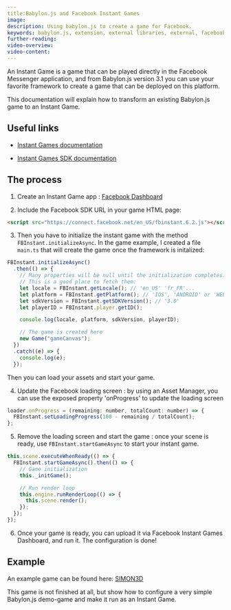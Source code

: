 ```yaml
---
title:Babylon.js and Facebook Instant Games
image:
description: Using babylon.js to create a game for Facebook.
keywords: babylon.js, extension, external libraries, external, facebook
further-reading:
video-overview:
video-content:
---
```


An Instant Game is a game that can be played directly in the Facebook Messenger application, and from Babylon.js version 3.1 you can use your favorite framework to create a game that can be deployed on this platform.

This documentation will explain how to transform an existing Babylon.js game to an Instant Game.

## Useful links

- [Instant Games documentation](https://developers.facebook.com/docs/games/instant-games)

- [Instant Games SDK documentation](https://developers.facebook.com/docs/games/instant-games/sdk/fbinstant6.2)

## The process

1. Create an Instant Game app : [Facebook Dashboard](https://developers.facebook.com/docs/games/instant-games/)

2. Include the Facebook SDK URL in your game HTML page:

```html
<script src="https://connect.facebook.net/en_US/fbinstant.6.2.js"></script>
```

3. Then you have to initialize the instant game with the method `FBInstant.initializeAsync`. In the game example, I created a file `main.ts` that will create the game once the framework is initalized:

```javascript
FBInstant.initializeAsync()
  .then(() => {
    // Many properties will be null until the initialization completes.
    // This is a good place to fetch them:
    let locale = FBInstant.getLocale(); // 'en_US' 'fr_FR'...
    let platform = FBInstant.getPlatform(); // 'IOS', 'ANDROID' or 'WEB'
    let sdkVersion = FBInstant.getSDKVersion(); // '3.0'
    let playerID = FBInstant.player.getID();

    console.log(locale, platform, sdkVersion, playerID);

    // The game is created here
    new Game("gameCanvas");
  })
  .catch((e) => {
    console.log(e);
  });
```

Then you can load your assets and start your game.

4. Update the Facebook loading screen : by using an Asset Manager, you can use the exposed property 'onProgress' to update the loading screen

```javascript
loader.onProgress = (remaining: number, totalCount: number) => {
  FBInstant.setLoadingProgress(100 - remaining / totalCount);
};
```

5. Remove the loading screen and start the game : once your scene is ready, use `FBInstant.startGameAsync` to start your instant game.

```javascript
this.scene.executeWhenReady(() => {
  FBInstant.startGameAsync().then(() => {
    // Game initialization
    this._initGame();

    // Run render loop
    this.engine.runRenderLoop(() => {
      this.scene.render();
    });
  });
});
```

6. Once your game is ready, you can upload it via Facebook Instant Games Dashboard, and run it. The configuration is done!

## Example

An example game can be found here: [SIMON3D](https://github.com/Temechon/simon3d)

This game is not finished at all, but show how to configure a very simple Babylon.js demo-game and make it run as an Instant Game.
